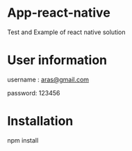 # App-react-native
Test and Example of react native solution


# User information

username : aras@gmail.com

password: 123456


# Installation

npm install


